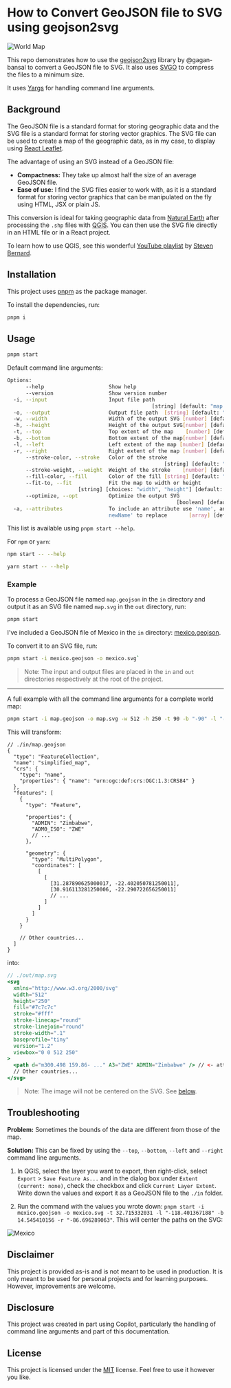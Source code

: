 # How to Convert GeoJSON file to SVG using geojson2svg

![World Map](/images/world_map.svg "A detailed world map in only 92.6 KB!")

This repo demonstrates how to use the [geojson2svg](https://github.com/gagan-bansal/geojson2svg/) library by @gagan-bansal to convert a GeoJSON file to SVG. It also uses [SVGO](https://github.com/svg/svgo) to compress the files to a minimum size.

It uses [Yargs](https://yargs.js.org/) for handling command line arguments.

## Background

The GeoJSON file is a standard format for storing geographic data and the SVG file is a standard format for storing vector graphics. The SVG file can be used to create a map of the geographic data, as in my case, to display using [React Leaflet](https://react-leaflet.js.org/).

The advantage of using an SVG instead of a GeoJSON file:

- **Compactness:** They take up almost half the size of an average GeoJSON file.
- **Ease of use:** I find the SVG files easier to work with, as it is a standard format for storing vector graphics that can be manipulated on the fly using HTML, JSX or plain JS.

This conversion is ideal for taking geographic data from [Natural Earth](https://www.naturalearthdata.com/) after processing the `.shp` files with [QGIS](https://qgis.org/). You can then use the SVG file directly in an HTML file or in a React project.

To learn how to use QGIS, see this wonderful [YouTube playlist](https://www.youtube.com/playlist?list=PL7HotvlLKHCs9nD1fFUjSOsZrsnctyV2R) by [Steven Bernard](https://www.youtube.com/@stevenbernard3505).

## Installation

This project uses [pnpm](https://pnpm.io/) as the package manager.

To install the dependencies, run:

```bash
pnpm i
```

## Usage

```bash
pnpm start
```

Default command line arguments:

```bash
Options:
      --help                     Show help                             [boolean]
      --version                  Show version number                   [boolean]
  -i, --input                    Input file path
                                               [string] [default: "map.geojson"]
  -o, --output                   Output file path  [string] [default: "map.svg"]
  -w, --width                    Width of the output SVG [number] [default: 512]
  -h, --height                   Height of the output SVG[number] [default: 250]
  -t, --top                      Top extent of the map    [number] [default: 90]
  -b, --bottom                   Bottom extent of the map[number] [default: -90]
  -l, --left                     Left extent of the map [number] [default: -180]
  -r, --right                    Right extent of the map [number] [default: 180]
      --stroke-color, --stroke   Color of the stroke
                                                   [string] [default: "#ffffff"]
      --stroke-weight, --weight  Weight of the stroke    [number] [default: 0.1]
      --fill-color, --fill       Color of the fill [string] [default: "#7c7c7c"]
      --fit-to, --fit            Fit the map to width or height
                       [string] [choices: "width", "height"] [default: "height"]
      --optimize, --opt          Optimize the output SVG
                                                       [boolean] [default: true]
  -a, --attributes               To include an attribute use 'name', and 'name
                                 newName' to replace       [array] [default: []]
```

This list is available using `pnpm start --help`.

For `npm` or `yarn`:

```bash
npm start -- --help
```

```bash
yarn start -- --help
```

### Example

To process a GeoJSON file named `map.geojson` in the `in` directory and output it as an SVG file named `map.svg` in the `out` directory, run:

```bash
pnpm start
```

I've included a GeoJSON file of Mexico in the `in` directory: [mexico.geojson](/in/mexico.geojson).

To convert it to an SVG file, run:

```bash
pnpm start -i mexico.geojson -o mexico.svg`
```

> Note: The input and output files are placed in the `in` and `out` directories respectively at the root of the project.

---

A full example with all the command line arguments for a complete world map:

```bash
pnpm start -i map.geojson -o map.svg -w 512 -h 250 -t 90 -b "-90" -l "-180" -r 180 --stroke-color "#ffffff" --stroke-weight 0.1 --fill-color "#7c7c7c" --fit-to height --optimize true -a "properties.ADMIN" "properties.ADM0_A3 A3"
```

This will transform:

```jsonc
// ./in/map.geojson
{
  "type": "FeatureCollection",
  "name": "simplified_map",
  "crs": {
    "type": "name",
    "properties": { "name": "urn:ogc:def:crs:OGC:1.3:CRS84" }
  },
  "features": [
    {
      "type": "Feature",

      "properties": {
        "ADMIN": "Zimbabwe",
        "ADM0_ISO": "ZWE"
        // ...
      },

      "geometry": {
        "type": "MultiPolygon",
        "coordinates": [
          [
            [
              [31.287890625000017, -22.402050781250011],
              [30.916113281250006, -22.290722656250011]
              // ...
            ]
          ]
        ]
      }
    }

    // Other countries...
  ]
}
```

into:

```jsx
// ./out/map.svg
<svg
  xmlns="http://www.w3.org/2000/svg"
  width="512"
  height="250"
  fill="#7c7c7c"
  stroke="#fff"
  stroke-linecap="round"
  stroke-linejoin="round"
  stroke-width=".1"
  baseprofile="tiny"
  version="1.2"
  viewbox="0 0 512 250"
>
  <path d="m300.498 159.86- ..." A3="ZWE" ADMIN="Zimbabwe" /> // <- attributes copied over from GeoJSON
  // Other countries...
</svg>
```

> Note: The image will not be centered on the SVG. See [below](#troubleshooting).

## Troubleshooting

**Problem:** Sometimes the bounds of the data are different from those of the map.

**Solution:** This can be fixed by using the `--top`, `--bottom`, `--left` and `--right` command line arguments.

1. In QGIS, select the layer you want to export, then right-click, select `Export` > `Save Feature As...` and in the dialog box under `Extent (current: none)`, check the checkbox and click `Current Layer Extent`. Write down the values and export it as a GeoJSON file to the `./in` folder.

2. Run the command with the values you wrote down: `pnpm start -i mexico.geojson -o mexico.svg -t 32.715332031 -l "-118.401367188" -b 14.545410156 -r "-86.696289063"`. This will center the paths on the SVG:

![Mexico](/out/mexico.svg)

## Disclaimer

This project is provided as-is and is not meant to be used in production. It is only meant to be used for personal projects and for learning purposes. However, improvements are welcome.

## Disclosure

This project was created in part using Copilot, particularly the handling of command line arguments and part of this documentation.

## License

This project is licensed under the [MIT](https://choosealicense.com/licenses/mit/) license. Feel free to use it however you like.
